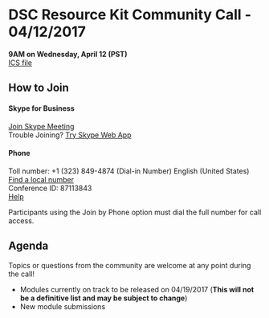 # DSC Resource Kit Community Call - 04/12/2017

**9AM on Wednesday, April 12 (PST)**  
[ICS file](https://github.com/PowerShell/DscResources/raw/master/CommunityCalls/04-12-17/CommunityCall041217.zip)

## How to Join

#### Skype for Business

[Join Skype Meeting](https://meet.lync.com/microsoft/kakeim/D4238VG7)  
Trouble Joining? [Try Skype Web App](https://meet.lync.com/microsoft/kakeim/D4238VG7?sl=1)

#### Phone

Toll number: +1 (323) 849-4874 (Dial-in Number) English (United States)  
[Find a local number](https://dialin.lync.com/8551f4c1-bea3-441a-8738-69aa517a91c5?id=87113843)  
Conference ID: 87113843  
[Help](http://go.microsoft.com/fwlink/?LinkId=389737)  

Participants using the Join by Phone option must dial the full number for call access. 

## Agenda

Topics or questions from the community are welcome at any point during the call!

- Modules currently on track to be released on 04/19/2017 (**This will not be a definitive list and may be subject to change**)
- New module submissions
